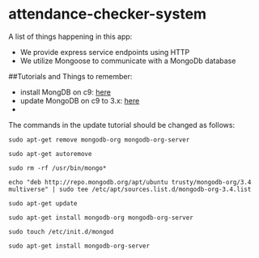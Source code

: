 # attendance-checker-system

A list of things happening in this app:

* We provide express service endpoints using HTTP
* We utilize Mongoose to communicate with a MongoDb database


##Tutorials and Things to remember:
* install MongDB on c9: [here](https://community.c9.io/t/setting-up-mongodb/1717)
* update MongoDB on c9 to 3.x: [here](https://community.c9.io/t/updating-mongodb/3914)
* 
The commands in the update tutorial should be changed as follows: 

```
sudo apt-get remove mongodb-org mongodb-org-server

sudo apt-get autoremove

sudo rm -rf /usr/bin/mongo*

echo "deb http://repo.mongodb.org/apt/ubuntu trusty/mongodb-org/3.4 multiverse" | sudo tee /etc/apt/sources.list.d/mongodb-org-3.4.list

sudo apt-get update

sudo apt-get install mongodb-org mongodb-org-server

sudo touch /etc/init.d/mongod

sudo apt-get install mongodb-org-server
```